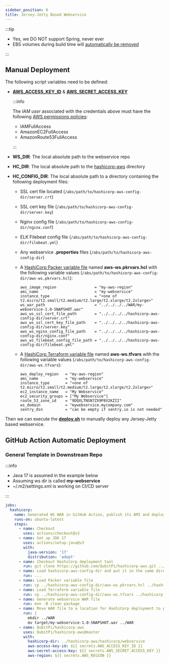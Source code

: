 ```yaml
---
sidebar_position: 6
title: Jersey-Jetty Based Webservice
---
```


:::tip

- Yes, we DO NOT support Spring, never ever
- EBS volumes during build time will [automatically be removed][HashiCorp Packer delete_on_termination]

:::

Manual Deployment
-----------------

The following script variables need to be defined:

- [**AWS_ACCESS_KEY_ID**][AWS_ACCESS_KEY_ID] & [**AWS_SECRET_ACCESS_KEY**][AWS_SECRET_ACCESS_KEY]

  :::info

  The _IAM user_ associated with the credentials above must have the following [AWS permissions policies]:

  - IAMFullAccess
  - AmazonEC2FullAccess
  - AmazonRoute53FullAccess

  :::

- **WS_DIR**: The local absolute path to the webservice repo
- **HC_DIR**: The local absolute path to the [hashicorp-aws] directory
- **HC_CONFIG_DIR**: The local absolute path to a directory containing the following deployment files:

  - SSL cert file located (`/abs/path/to/hashicorp-aws-config-dir/server.crt`)
  - SSL cert key file (`/abs/path/to/hashicorp-aws-config-dir/server.key`)
  - Nginx config file (`/abs/path/to/hashicorp-aws-config-dir/nginx.conf`)
  - ELK Filebeat config file (`/abs/path/to/hashicorp-aws-config-dir/filebeat.yml`)
  - Any webservice **.properties** files (`/abs/path/to/hashicorp-aws-config-dir`)
  - A [HashiCorp Packer variable file][HashiCorp Packer variable file] named **aws-ws.pkrvars.hcl** with the following
    variable values (`/abs/path/to/hashicorp-aws-config-dir/aws-ws.pkrvars.hcl`):

    ```hcl
    aws_image_region                 = "my-aws-region"
    ami_name                         = "my-webservice"
    instance_type                    = "<one of t2.micro/t2.small/t2.medium/t2.large/t2.xlarge/t2.2xlarge>"
    ws_war_path                      = "../../../../WAR/my-webservice-1.0-SNAPSHOT.war"
    aws_ws_ssl_cert_file_path        = "../../../../hashicorp-aws-config-dir/server.crt"
    aws_ws_ssl_cert_key_file_path    = "../../../../hashicorp-aws-config-dir/server.key"
    aws_ws_nginx_config_file_path    = "../../../../hashicorp-aws-config-dir/nginx.conf"
    aws_ws_filebeat_config_file_path = "../../../../hashicorp-aws-config-dir/filebeat.yml"
    ```

  - A [HashiCorp Terraform variable file][HashiCorp Terraform variable file] named **aws-ws.tfvars** with the following
    variable values (`/abs/path/to/hashicorp-aws-config-dir/aws-ws.tfvars`):

    ```hcl
    aws_deploy_region   = "my-aws-region"
    ami_name            = "my-webservice"
    instance_type       = "<one of t2.micro/t2.small/t2.medium/t2.large/t2.xlarge/t2.2xlarge>"
    ec2_instance_name   = "My Webservice"
    ec2_security_groups = ["My Webservice"]
    route_53_zone_id    = "9DQXLTNSN7ZX9P8V2KZII"
    ws_domain           = "mywebservice.mycompany.com"
    sentry_dsn          = "can be empty if sentry.io is not needed"
    ```

Then we can execute the **[deploy.sh]** to manually deploy any Jersey-Jetty based webservice.

GitHub Action Automatic Deployment
----------------------------------

### General Template in Downstream Repo

:::info

- Java 17 is assumed in the example below
- Assuming ws dir is called **my-webservice**
- ~/.m2/settings.xml is working on CI/CD server

:::

```yaml
jobs:
  hashicorp:
    name: Generated WS WAR in GitHub Action, publish its AMI and deploy the AMI to EC2 through HashiCorp
    runs-on: ubuntu-latest
    steps:
      - name: Checkout
        uses: actions/checkout@v3
      - name: Set up JDK 17
        uses: actions/setup-java@v3
        with:
          java-version: '17'
          distribution: 'adopt'
      - name: Checkout HashiCorp deployment tool
        run: git clone https://github.com/QubitPi/hashicorp-aws.git ../hashicorp-aws
      - name: Load hashicorp-aws-config-dir and put it in the same directory as hashicorp-aws
        run: ...
      - name: Load Packer variable file
        run: cp ../hashicorp-aws-config-dir/aws-ws.pkrvars.hcl ../hashicorp-aws/hashicorp/webservice/images/aws-ws.auto.pkrvars.hcl
      - name: Load Terraform variable file
        run: cp ../hashicorp-aws-config-dir/aws-ws.tfvars ../hashicorp-aws/hashicorp/webservice/instances/aws-ws.auto.tfvars       
      - name: Generate webservice WAR file
        run: mvn -B clean package
      - name: Move WAR file to a location for HashiCorp deployment to pickup
        run: |
          mkdir ../WAR
          mv target/my-webservice-1.0-SNAPSHOT.war ../WAR
      - name: QubitPi/hashicorp-aws
        uses: QubitPi/hashicorp-aws@master
        with:
          hashicorp-dir: ../hashicorp-aws/hashicorp/webservice
          aws-access-key-id: ${{ secrets.AWS_ACCESS_KEY_ID }}
          aws-secret-access-key: ${{ secrets.AWS_SECRET_ACCESS_KEY }}
          aws-region: ${{ secrets.AWS_REGION }}
```

[AWS_ACCESS_KEY_ID]: https://docs.aws.amazon.com/cli/latest/userguide/cli-configure-envvars.html
[AWS permissions policies]: https://docs.aws.amazon.com/IAM/latest/UserGuide/introduction_access-management.html
[AWS_SECRET_ACCESS_KEY]: https://docs.aws.amazon.com/cli/latest/userguide/cli-configure-envvars.html

[hashicorp-aws]: https://qubitpi.github.io/hashicorp-aws/
[HashiCorp Packer delete_on_termination]: https://qubitpi.github.io/hashicorp-packer/packer/integrations/hashicorp/amazon/latest/components/builder/ebs#:~:text=Optional%3A-,delete_on_termination,-(bool)%20%2D%20Indicates%20whether
[HashiCorp Packer variable file]: https://qubitpi.github.io/hashicorp-packer/packer/guides/hcl/variables#from-a-file
[HashiCorp Terraform variable file]: https://qubitpi.github.io/hashicorp-terraform/terraform/language/values/variables#variable-definitions-tfvars-files

[deploy.sh]: https://github.com/QubitPi/hashicorp-aws/blob/master/hashicorp/webservice/deploy.sh
